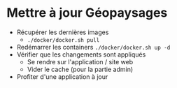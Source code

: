 # Mettre à jour Géopaysages

- Récupérer les dernières images
  - `./docker/docker.sh pull`
- Redémarrer les containers `./docker/docker.sh up -d`
- Vérifier que les changements sont appliqués
  - Se rendre sur l'application / site web
  - Vider le cache (pour la partie admin)
- Profiter d'une application à jour